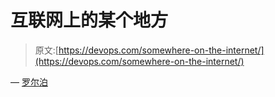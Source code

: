 # 互联网上的某个地方

> 原文:[https://devops.com/somewhere-on-the-internet/](https://devops.com/somewhere-on-the-internet/)

— [罗尔泊](https://devops.com/author/breselman/)
